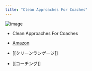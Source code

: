 ```yaml
---
title: "Clean Approaches For Coaches"
---
```


![image](https://gyazo.com/d7485e4a02c0bcd88a844b5ff3369107/thumb/1000)
- Clean Approaches For Coaches
- [Amazon](https://www.amazon.co.jp/Clean-Approaches-Coaches-Conditions-Modelling/dp/095748660X/ref=as_li_ss_tl?ie=UTF8&qid=1551934097&sr=8-1&keywords=Clean+Approaches+For+Coaches&linkCode=sl1&tag=nishiohirokaz-22&linkId=76942cef91715b62d3c9c79dcfb8de46&language=ja_JP)

- [[クリーンランゲージ]]
- [[コーチング]]
